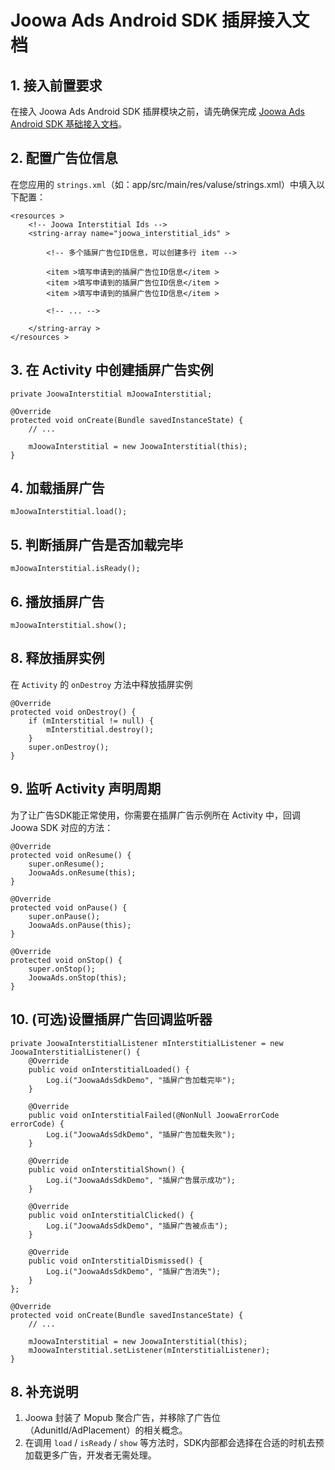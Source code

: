 # Joowa Ads Android SDK 插屏接入文档

## 1. 接入前置要求

在接入 Joowa Ads Android SDK 插屏模块之前，请先确保完成 [Joowa Ads Android SDK 基础接入文档](Joowa%20Ads%20Android%20SDK%20基础接入文档.md)。

## 2. 配置广告位信息

在您应用的 `strings.xml`（如：app/src/main/res/valuse/strings.xml）中填入以下配置：

```
<resources >
    <!-- Joowa Interstitial Ids -->
    <string-array name="joowa_interstitial_ids" >

        <!-- 多个插屏广告位ID信息，可以创建多行 item -->

        <item >填写申请到的插屏广告位ID信息</item >
        <item >填写申请到的插屏广告位ID信息</item >
        <item >填写申请到的插屏广告位ID信息</item >

        <!-- ... -->

    </string-array >
</resources >
```
## 3. 在 Activity 中创建插屏广告实例

```
private JoowaInterstitial mJoowaInterstitial;

@Override
protected void onCreate(Bundle savedInstanceState) {
    // ...

    mJoowaInterstitial = new JoowaInterstitial(this);
}
```

## 4. 加载插屏广告

```
mJoowaInterstitial.load();
```

## 5. 判断插屏广告是否加载完毕

```
mJoowaInterstitial.isReady();
```

## 6. 播放插屏广告

```
mJoowaInterstitial.show();
```

## 8. 释放插屏实例

在 `Activity` 的 `onDestroy` 方法中释放插屏实例

```
@Override
protected void onDestroy() {
    if (mInterstitial != null) {
        mInterstitial.destroy();
    }
    super.onDestroy();
}
```

## 9. 监听 Activity 声明周期

为了让广告SDK能正常使用，你需要在插屏广告示例所在 Activity 中，回调 Joowa SDK 对应的方法：

```
@Override
protected void onResume() {
    super.onResume();
    JoowaAds.onResume(this);
}

@Override
protected void onPause() {
    super.onPause();
    JoowaAds.onPause(this);
}

@Override
protected void onStop() {
    super.onStop();
    JoowaAds.onStop(this);
}
```


## 10. (可选)设置插屏广告回调监听器

```
private JoowaInterstitialListener mInterstitialListener = new JoowaInterstitialListener() {
    @Override
    public void onInterstitialLoaded() {
        Log.i("JoowaAdsSdkDemo", "插屏广告加载完毕");
    }
    
    @Override
    public void onInterstitialFailed(@NonNull JoowaErrorCode errorCode) {
        Log.i("JoowaAdsSdkDemo", "插屏广告加载失败");
    }
    
    @Override
    public void onInterstitialShown() {
        Log.i("JoowaAdsSdkDemo", "插屏广告展示成功");
    }
    
    @Override
    public void onInterstitialClicked() {
        Log.i("JoowaAdsSdkDemo", "插屏广告被点击");
    }
    
    @Override
    public void onInterstitialDismissed() {
        Log.i("JoowaAdsSdkDemo", "插屏广告消失");
    }
};

@Override
protected void onCreate(Bundle savedInstanceState) {
    // ...

    mJoowaInterstitial = new JoowaInterstitial(this);
    mJoowaInterstitial.setListener(mInterstitialListener);
}
```

## 8. 补充说明

1. Joowa 封装了 Mopub 聚合广告，并移除了广告位（AdunitId/AdPlacement）的相关概念。
2. 在调用 `load` / `isReady` / `show` 等方法时，SDK内部都会选择在合适的时机去预加载更多广告，开发者无需处理。